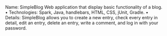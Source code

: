 Name: SimpleBlog
Web application that display basic functionality of a blog.
•	Technologies: Spark, Java, handlebars, HTML, CSS, jUnit, Gradle.
•	Details: SimpleBlog allows you to create a new entry, check every entry in detail, edit an entry, delete an entry, write a comment, and log in with your password.

